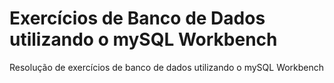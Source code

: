 # Exercícios de Banco de Dados utilizando o mySQL Workbench
Resolução de exercícios de banco de dados utilizando o mySQL Workbench
